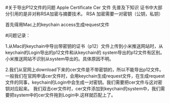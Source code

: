 #关于导出P12文件的问题 Apple Certificate Cer 文件
先普及下知识
证书中大部分引用的是非对称RSA加密与摘要技术。
RSA 加密需要一对密钥（公钥，私钥）

首先得用Mac上的keychain access生成request文件


#问题记录：

1.从Mac的keychain中导出带密钥的证书（p12）文件上传到小米推送网站时，从keychain的Login导出的p12文件和从keychain的 system导出的p12文件有区别。小米推送网站不识别从system导出的。具体原因不明。

2.我们从官网上download下来的cer文件是不带密钥的，所以不能导出p12文件。一般我们在官网申请cer文件时，会用keychain生成request文件，在生成request文件的同事，keychain的Login中会生成一对密钥。我们需要把cer文件与这对密钥对应起来。
我们双击cer文件时，cer文件添加到keychain的system中，我们需要把system中的cer文件拖到Login中.这样就匹配上了。
